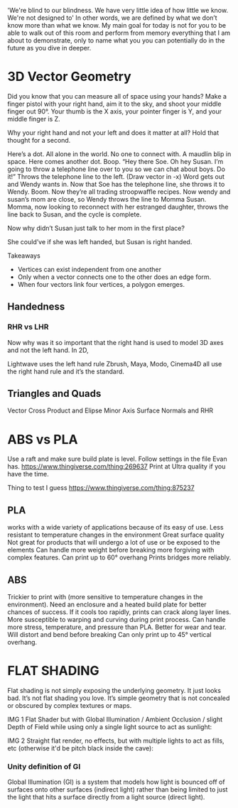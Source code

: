 
'We're blind to our blindness. We have very little idea of how little we know. We're not designed to' 
In other words, we are defined by what we don’t know more than what we know. 
My main goal for today is not for you to be able to walk out of this room and perform from memory everything that I am about to demonstrate, only to name what you you can potentially do in the future as you dive in deeper.

# 3D Vector Geometry

Did you know that you can measure all of space using your hands?
Make a finger pistol with your right hand, aim it to the sky, and shoot your middle finger out 90°. Your thumb is the X axis, your pointer finger is Y, and your middle finger is Z. 

Why your right hand and not your left and does it matter at all? Hold that thought for a second.

Here’s a dot. All alone in the world. No one to connect with. A maudlin blip in space.
Here comes another dot. Boop. 
  “Hey there Soe. Oh hey Susan. I’m going to throw a telephone line over to you so we can chat about boys. Do it!”
Throws the telephone line to the left. (Draw vector in -x)
Word gets out and Wendy wants in. Now that Soe has the telephone line, she throws it to Wendy. 
  Boom. Now they’re all trading stroopwaffle recipes. 
Now wendy and susan’s mom are close, so Wendy throws the line to Momma Susan. 
Momma, now looking to reconnect with her estranged daughter, throws the line back to Susan, and the cycle is complete. 

Now why didn’t Susan just talk to her mom in the first place? 

She could’ve if she was left handed, but Susan is right handed. 

Takeaways 
- Vertices can exist independent from one another
- Only when a vector connects one to the other does an edge form.
- When four vectors link four vertices, a polygon emerges.

## Handedness
### RHR vs LHR
Now why was it so important that the right hand is used to model 3D axes and not the left hand. In 2D, 

Lightwave uses the left hand rule
Zbrush, Maya, Modo, Cinema4D all use the right hand rule and it’s the standard.


## Triangles and Quads

Vector Cross Product and Elipse Minor Axis
Surface Normals and RHR







# ABS vs PLA

Use a raft and make sure build plate is level.
Follow settings in the file Evan has.
https://www.thingiverse.com/thing:269637
Print at Ultra quality if you have the time. 

Thing to test I guess
https://www.thingiverse.com/thing:875237

## PLA 
works with a wide variety of applications because of its easy of use. 
Less resistant to temperature changes in the environment
Great surface quality
Not great for products that will undergo a lot of use or be exposed to the elements
Can handle more weight before breaking
more forgiving with complex features. Can print up to 60° overhang
Prints bridges more reliably.

## ABS
Trickier to print with (more sensitive to temperature changes in the environment).
Need an enclosure and a heated build plate for better chances of success.
If it cools too rapidly, prints can crack along layer lines. 
More susceptible to warping and curving during print process.
Can handle more stress, temperature, and pressure than PLA. Better for wear and tear.
Will distort and bend before breaking
Can only print up to 45° vertical overhang.


# FLAT SHADING
Flat shading is not simply exposing the underlying geometry. It just looks bad. It’s not flat shading you love. It’s simple geometry that is not concealed or obscured by complex textures or maps.

IMG 1
Flat Shader but with Global Illumination / Ambient Occlusion / slight Depth of Field while using only a single light source to act as sunlight:
 
IMG 2
Straight flat render, no effects, but with multiple lights to act as fills, etc (otherwise it'd be pitch black inside the cave):


### Unity definition of GI
Global Illumination (GI) is a system that models how light is bounced off of surfaces onto other surfaces (indirect light) rather than being limited to just the light that hits a surface directly from a light source (direct light).
